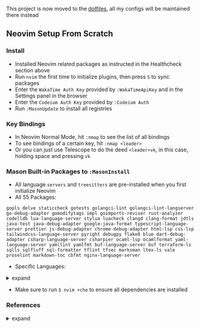 This project is now moved to the [dotfiles](https://github.com/lavantien/dotfiles), all my configs will be maintained there instead

## Neovim Setup From Scratch

### Install

- Installed Neovim related packages as instructed in the Healthcheck section above
- Run `nvim` the first time to initialize plugins, then press `S` to sync packages
- Enter the `WakaTime Auth Key` provided by `:WakaTimeApiKey` and in the Settings panel in the browser
- Enter the `Codeium Auth Key` provided by `:Codeium Auth`
- Run `:MasonUpdate` to install all registries

### Key Bindings

- In Neovim Normal Mode, hit `:nmap` to see the list of all bindings
- To see bindings of a certain key, hit `:nmap <leader>`
- Or you can just use Telescope to do the deed `<leader>vk`, in this case, holding space and pressing `vk`

### Mason Built-in Packages to `:MasonInstall `

- All language `servers` and `treesitters` are pre-installed when you first initialize Neovim
- All 55 Packages:

```text
gopls delve staticcheck gotests golangci-lint golangci-lint-langserver go-debug-adapter gomodifytags impl goimports-reviser rust-analyzer codelldb lua-language-server stylua luacheck clangd clang-format jdtls java-test java-debug-adapter google-java-format typescript-language-server prettier js-debug-adapter chrome-debug-adapter html-lsp css-lsp tailwindcss-language-server pyright debugpy flake8 blue dart-debug-adapter csharp-language-server csharpier ocaml-lsp ocamlformat yaml-language-server yamllint yamlfmt buf-language-server buf terraform-ls sqlls sqlfluff sql-formatter tflint tfsec marksman ltex-ls vale proselint markdown-toc cbfmt nginx-language-server
```

- Specific Languages:

<details>
	<summary>expand</summary>

- Go:

```text
gopls delve staticcheck gotests golangci-lint golangci-lint-langserver go-debug-adapter gomodifytags impl goimports-reviser
```

- Rust:

```text
rust-analyzer codelldb
```

- Lua:

```text
lua-language-server stylua luacheck
```

- C/C++:

```text
clangd clang-format
```

- Java:

```text
jdtls java-test java-debug-adapter google-java-format
```

- JavaScript:

```text
typescript-language-server prettier js-debug-adapter chrome-debug-adapter
```

- HTML:

```text
html-lsp
```

- CSS:

```text
css-lsp tailwindcss-language-server
```

- Python:

```text
pyright debugpy flake8 blue
```

- Dart:

```text
dart-debug-adapter
```

- DotNet:

```text
csharp-language-server csharpier
```

- OCaml:

```text
ocaml-lsp ocamlformat
```

- YAML:

```text
yaml-language-server yamllint yamlfmt
```

- Protobuf:

```text
buf-language-server buf
```

- SQL:

```text
sqlls sqlfluff sql-formatter
```

- Terraform:

```text
terraform-ls tflint tfsec
```

- Markdown:

```text
marksman ltex-ls vale proselint markdown-toc cbfmt
```

- Nginx:

```text
nginx-language-server
```

</details>

- Make sure to run `$ nvim +che` to ensure all dependencies are installed

### References

<details>
  <summary>expand</summary>

- 0 to LSP: <https://youtu.be/w7i4amO_zaE>
- Zero to IDE: <https://youtu.be/N93cTbtLCIM>
- Effective Neovim: Instant IDE: <https://youtu.be/stqUbv-5u2s>
- Kickstart.nvim: <https://github.com/nvim-lua/kickstart.nvim>
- Neovim Null-LS - Hooks For LSP | Format Code On Save: <https://youtu.be/ryxRpKpM9B4>
- Null-LS built-in: <https://github.com/jose-elias-alvarez/null-ls.nvim/blob/main/doc/BUILTINS.md>
- Debugging in Neovim: <https://youtu.be/0moS8UHupGc>
- How to Debug like a Pro: <https://miguelcrespo.co/how-to-debug-like-a-pro-using-neovim>
- Nvim DAP getting started: <https://davelage.com/posts/nvim-dap-getting-started/>

</details>

